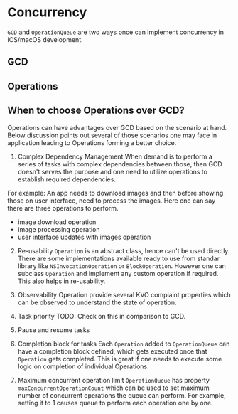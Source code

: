 # Concurrency

`GCD` and `OperationQueue` are two ways once can implement concurrency in iOS/macOS development.

## GCD

## Operations


## When to choose Operations over GCD?
Operations can have advantages over GCD based on the scenario at hand. Below discussion points out several of those
scenarios one may face in application leading to Operations forming a better choice.

1. Complex Dependency Management
When demand is to perform a series of tasks with complex dependencies between those, then GCD doesn't serves the purpose
and one need to utilize operations to establish required dependencies.

For example:
An app needs to download images and then before showing those on user interface, need to process the images. Here one can
say there are three operations to perform.
- image download operation
- image processing operation
- user interface updates with images operation


2. Re-usability
`Operation` is an abstract class, hence can't be used directly. There are some implementations available ready to use from
standar library like `NSInvocationOperation` or `BlockOperation`. However one can subclass `Operation` and implement any
custom operation if required. This also helps in re-usability.


3. Observability
Operation provide several KVO complaint properties which can be observed to understand the state of operation.


4. Task priority
TODO: Check on this in comparison to GCD.


5. Pause and resume tasks


6. Completion block for tasks
Each `Operation` added to `OperationQueue` can have a completion block defined, which gets executed once that `Operation` gets
completed. This is great if one needs to execute some logic on completion of individual Operations.


8. Maximum concurrent operation limit
`OperationQueue` has property `maxConcurrentOperationCount` which can be used to set maximum number of concurrent operations
the queue can perform. For example, setting it to 1 causes queue to perform each operation one by one.